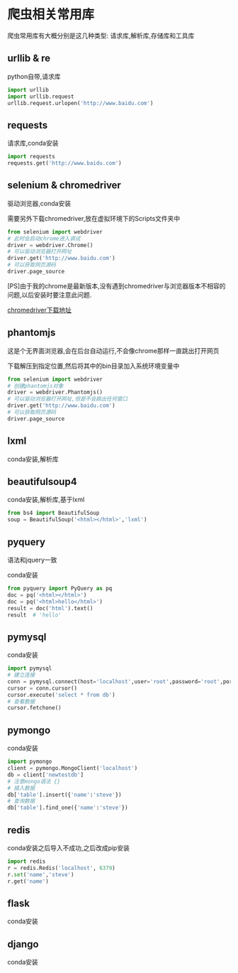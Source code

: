 # 爬虫相关常用库

爬虫常用库有大概分别是这几种类型: 请求库,解析库,存储库和工具库

## urllib & re

python自带,请求库

```python
import urllib
import urllib.request
urllib.request.urlopen('http://www.baidu.com')
```

## requests

请求库,conda安装

```python
import requests
requests.get('http://www.baidu.com')
```

## selenium & chromedriver

驱动浏览器,conda安装

需要另外下载chromedriver,放在虚拟环境下的Scripts文件夹中

```python
from selenium import webdriver
# 此时会启动chrome进入调试
driver = webdriver.Chrome()
# 可以驱动浏览器打开网址
driver.get('http://www.baidu.com')
# 可以获取网页源码
driver.page_source
```

[PS]由于我的chrome是最新版本,没有遇到chromedriver与浏览器版本不相容的问题,以后安装时要注意此问题.

[chromedriver下载地址](http://chromedriver.storage.googleapis.com/index.html)

## phantomjs

这是个无界面浏览器,会在后台自动运行,不会像chrome那样一直跳出打开网页

下载解压到指定位置,然后将其中的bin目录加入系统环境变量中

```python
from selenium import webdriver
# 创建phantomjs对象
driver = webdriver.Phantomjs()
# 可以驱动浏览器打开网址,但是不会跳出任何窗口
driver.get('http://www.baidu.com')
# 可以获取网页源码
driver.page_source
```

## lxml

conda安装,解析库

## beautifulsoup4

conda安装,解析库,基于lxml

```python
from bs4 import BeautifulSoup
soup = BeautifulSoup('<html></html>','lxml')
```

## pyquery

语法和jquery一致

conda安装

```python
from pyquery import PyQuery as pq
doc = pq('<html></html>')
doc = pq('<html>hello</html>')
result = doc('html').text()
result  # 'hello'
```

## pymysql

conda安装

```python
import pymysql
# 建立连接
conn = pymysql.connect(host='localhost',user='root',password='root',port=3306, db='mysql')
cursor = conn.cursor()
cursor.execute('select * from db')
# 查看数据
cursor.fetchone()
```

## pymongo

conda安装

```python
import pymongo
client = pymongo.MongoClient('localhost')
db = client['newtestdb']
# 注意mongo语法 {}
# 插入数据
db['table'].insert({'name':'steve'})
# 查询数据
db['table'].find_one({'name':'steve'})
```

## redis

conda安装之后导入不成功,之后改成pip安装

```python
import redis
r = redis.Redis('localhost', 6379)
r.set('name','steve')
r.get('name')
```

## flask

conda安装

## django

conda安装